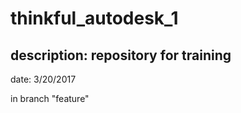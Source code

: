 # thinkful_autodesk_1

## description: repository for training

date: 3/20/2017

in branch "feature"

